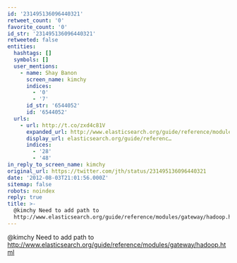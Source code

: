 ```yaml
---
id: '231495136096440321'
retweet_count: '0'
favorite_count: '0'
id_str: '231495136096440321'
retweeted: false
entities:
  hashtags: []
  symbols: []
  user_mentions:
    - name: Shay Banon
      screen_name: kimchy
      indices:
        - '0'
        - '7'
      id_str: '6544052'
      id: '6544052'
  urls:
    - url: http://t.co/zxd4c81V
      expanded_url: http://www.elasticsearch.org/guide/reference/modules/gateway/hadoop.html
      display_url: elasticsearch.org/guide/referenc…
      indices:
        - '28'
        - '48'
in_reply_to_screen_name: kimchy
original_url: https://twitter.com/jth/status/231495136096440321
date: '2012-08-03T21:01:56.000Z'
sitemap: false
robots: noindex
reply: true
title: >-
  @kimchy Need to add path to
  http://www.elasticsearch.org/guide/reference/modules/gateway/hadoop.html
---
```


@kimchy Need to add path to http://www.elasticsearch.org/guide/reference/modules/gateway/hadoop.html